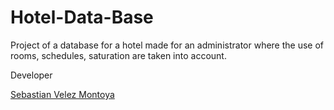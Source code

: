 # Hotel-Data-Base

Project of a database for a hotel made for an administrator where the use of rooms, schedules, saturation are taken into account.

Developer

[Sebastian Velez Montoya](https://github.com/SebasttianVelez)
